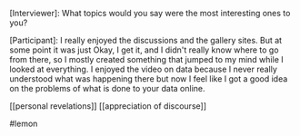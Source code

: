 [Interviewer]: What topics would you say were the most interesting ones to you?

[Participant]: I really enjoyed the discussions and the gallery sites. But at some point it was just Okay, I get it, and I didn't really know where to go from there, so I mostly created something that jumped to my mind while I looked at everything. I enjoyed the video on data because I never really understood what was happening there but now I feel like I got a good idea on the problems of what is done to your data online.

[[personal revelations]]
[[appreciation of discourse]]

#lemon 